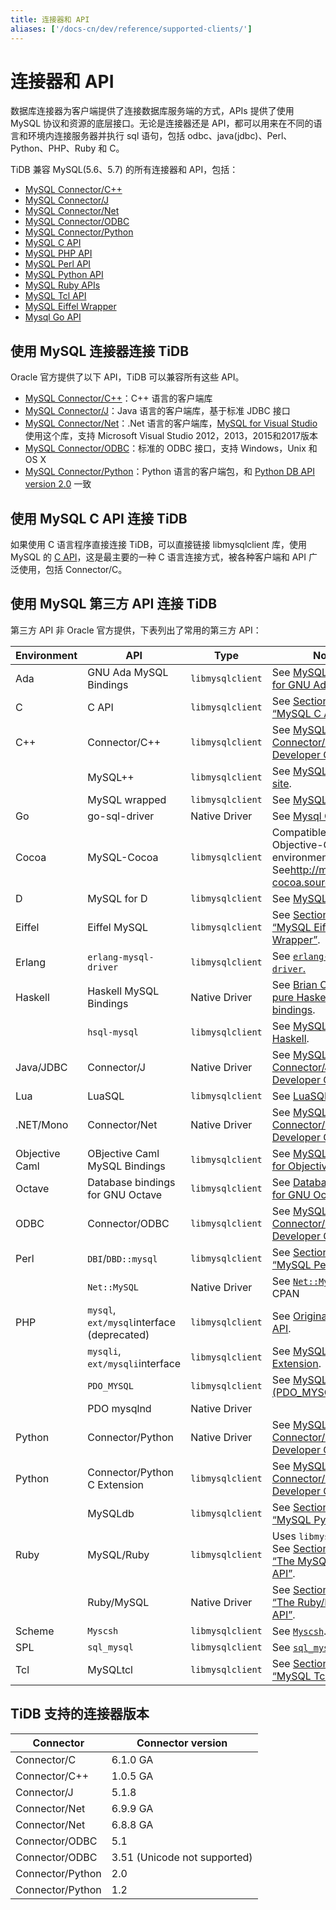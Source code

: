 ```yaml
---
title: 连接器和 API
aliases: ['/docs-cn/dev/reference/supported-clients/']
---
```


# 连接器和 API

数据库连接器为客户端提供了连接数据库服务端的方式，APIs 提供了使用 MySQL 协议和资源的底层接口。无论是连接器还是 API，都可以用来在不同的语言和环境内连接服务器并执行 sql 语句，包括 odbc、java(jdbc)、Perl、Python、PHP、Ruby 和 C。

TiDB 兼容 MySQL(5.6、5.7) 的所有连接器和 API，包括：

+ [MySQL Connector/C++](https://dev.mysql.com/doc/refman/5.7/en/connector-cpp-info.html)
+ [MySQL Connector/J](https://dev.mysql.com/doc/refman/5.7/en/connector-j-info.html)
+ [MySQL Connector/Net](https://dev.mysql.com/doc/refman/5.7/en/connector-net-info.html)
+ [MySQL Connector/ODBC](https://dev.mysql.com/doc/refman/5.7/en/connector-odbc-info.html)
+ [MySQL Connector/Python](https://dev.mysql.com/doc/refman/5.7/en/connector-python-info.html)
+ [MySQL C API](https://dev.mysql.com/doc/refman/5.7/en/c-api.html)
+ [MySQL PHP API](https://dev.mysql.com/doc/refman/5.7/en/apis-php-info.html)
+ [MySQL Perl API](https://dev.mysql.com/doc/refman/5.7/en/apis-perl.html)
+ [MySQL Python API](https://dev.mysql.com/doc/refman/5.7/en/apis-python.html)
+ [MySQL Ruby APIs](https://dev.mysql.com/doc/refman/5.7/en/apis-ruby.html)
+ [MySQL Tcl API](https://dev.mysql.com/doc/refman/5.7/en/apis-tcl.html)
+ [MySQL Eiffel Wrapper](https://dev.mysql.com/doc/refman/5.7/en/apis-eiffel.html)
+ [Mysql Go API](https://github.com/go-sql-driver/mysql)

## 使用 MySQL 连接器连接 TiDB

Oracle 官方提供了以下 API，TiDB 可以兼容所有这些 API。

+ [MySQL Connector/C++](https://dev.mysql.com/doc/refman/5.7/en/connector-cpp-info.html)：C++ 语言的客户端库
+ [MySQL Connector/J](https://dev.mysql.com/doc/refman/5.7/en/connector-j-info.html)：Java 语言的客户端库，基于标准 JDBC 接口
+ [MySQL Connector/Net](https://dev.mysql.com/doc/refman/5.7/en/connector-net-info.html)：.Net 语言的客户端库，[MySQL for Visual Studio](https://dev.mysql.com/doc/visual-studio/en/)使用这个库，支持 Microsoft Visual Studio 2012，2013，2015和2017版本
+ [MySQL Connector/ODBC](https://dev.mysql.com/doc/refman/5.7/en/connector-odbc-info.html)：标准的 ODBC 接口，支持 Windows，Unix 和 OS X
+ [MySQL Connector/Python](https://dev.mysql.com/doc/refman/5.7/en/connector-python-info.html)：Python 语言的客户端包，和 [Python DB API version 2.0](http://www.python.org/dev/peps/pep-0249/) 一致

## 使用 MySQL C API 连接 TiDB

如果使用 C 语言程序直接连接 TiDB，可以直接链接 libmysqlclient 库，使用 MySQL 的 [C API](https://dev.mysql.com/doc/refman/5.7/en/c-api.html)，这是最主要的一种 C 语言连接方式，被各种客户端和 API 广泛使用，包括 Connector/C。

## 使用 MySQL 第三方 API 连接 TiDB

第三方 API 非 Oracle 官方提供，下表列出了常用的第三方 API：

| Environment    | API                                      | Type                             | Notes                                    |
| -------------- | ---------------------------------------- | -------------------------------- | ---------------------------------------- |
| Ada            | GNU Ada MySQL Bindings                   | `libmysqlclient`                 | See [MySQL Bindings for GNU Ada](http://gnade.sourceforge.net/) |
| C              | C API                                    | `libmysqlclient`                 | See [Section 27.8, “MySQL C API”](https://dev.mysql.com/doc/refman/5.7/en/c-api.html). |
| C++            | Connector/C++                            | `libmysqlclient`                 | See [MySQL Connector/C++ Developer Guide](https://dev.mysql.com/doc/connector-cpp/en/). |
|                | MySQL++                                  | `libmysqlclient`                 | See [MySQL++ Web site](http://tangentsoft.net/mysql++/doc/). |
|                | MySQL wrapped                            | `libmysqlclient`                 | See [MySQL wrapped](http://www.alhem.net/project/mysql/). |
| Go             | go-sql-driver                            | Native Driver                    | See [Mysql Go API](https://github.com/go-sql-driver/mysql) |
| Cocoa          | MySQL-Cocoa                              | `libmysqlclient`                 | Compatible with the Objective-C Cocoa environment. See<http://mysql-cocoa.sourceforge.net/> |
| D              | MySQL for D                              | `libmysqlclient`                 | See [MySQL for D](https://github.com/mysql-d/mysql-native). |
| Eiffel         | Eiffel MySQL                             | `libmysqlclient`                 | See [Section 27.14, “MySQL Eiffel Wrapper”](https://dev.mysql.com/doc/refman/5.7/en/apis-eiffel.html). |
| Erlang         | `erlang-mysql-driver`                    | `libmysqlclient`                 | See [`erlang-mysql-driver`.](http://code.google.com/p/erlang-mysql-driver/) |
| Haskell        | Haskell MySQL Bindings                   | Native Driver                    | See [Brian O'Sullivan's pure Haskell MySQL bindings](http://www.serpentine.com/blog/software/mysql/). |
|                | `hsql-mysql`                             | `libmysqlclient`                 | See [MySQL driver for Haskell](http://hackage.haskell.org/cgi-bin/hackage-scripts/package/hsql-mysql-1.7). |
| Java/JDBC      | Connector/J                              | Native Driver                    | See [MySQL Connector/J 5.1 Developer Guide](https://dev.mysql.com/doc/connector-j/5.1/en/). |
| Lua            | LuaSQL                                   | `libmysqlclient`                 | See [LuaSQL](http://keplerproject.github.io/luasql/manual.html). |
| .NET/Mono      | Connector/Net                            | Native Driver                    | See [MySQL Connector/Net Developer Guide](https://dev.mysql.com/doc/connector-net/en/). |
| Objective Caml | OBjective Caml MySQL Bindings            | `libmysqlclient`                 | See [MySQL Bindings for Objective Caml](http://raevnos.pennmush.org/code/ocaml-mysql/). |
| Octave         | Database bindings for GNU Octave         | `libmysqlclient`                 | See [Database bindings for GNU Octave](http://octave.sourceforge.net/database/index.html). |
| ODBC           | Connector/ODBC                           | `libmysqlclient`                 | See [MySQL Connector/ODBC Developer Guide](https://dev.mysql.com/doc/connector-odbc/en/). |
| Perl           | `DBI`/`DBD::mysql`                       | `libmysqlclient`                 | See [Section 27.10, “MySQL Perl API”](https://dev.mysql.com/doc/refman/5.7/en/apis-perl.html). |
|                | `Net::MySQL`                             | Native Driver                    | See [`Net::MySQL`](http://search.cpan.org/dist/Net-MySQL/MySQL.pm) at CPAN |
| PHP            | `mysql`, `ext/mysql`interface (deprecated) | `libmysqlclient`                 | See [Original MySQL API](https://dev.mysql.com/doc/apis-php/en/apis-php-mysql.html). |
|                | `mysqli`, `ext/mysqli`interface          | `libmysqlclient`                 | See [MySQL Improved Extension](https://dev.mysql.com/doc/apis-php/en/apis-php-mysqli.html). |
|                | `PDO_MYSQL`                              | `libmysqlclient`                 | See [MySQL Functions (PDO_MYSQL)](https://dev.mysql.com/doc/apis-php/en/apis-php-pdo-mysql.html). |
|                | PDO mysqlnd                              | Native Driver                    |                                          |
| Python         | Connector/Python                         | Native Driver                    | See [MySQL Connector/Python Developer Guide](https://dev.mysql.com/doc/connector-python/en/). |
| Python         | Connector/Python C Extension             | `libmysqlclient`                 | See [MySQL Connector/Python Developer Guide](https://dev.mysql.com/doc/connector-python/en/). |
|                | MySQLdb                                  | `libmysqlclient`                 | See [Section 27.11, “MySQL Python API”](https://dev.mysql.com/doc/refman/5.7/en/apis-python.html). |
| Ruby           | MySQL/Ruby                               | `libmysqlclient`                 | Uses `libmysqlclient`. See [Section 27.12.1, “The MySQL/Ruby API”](https://dev.mysql.com/doc/refman/5.7/en/apis-ruby-mysqlruby.html). |
|                | Ruby/MySQL                               | Native Driver                    | See [Section 27.12.2, “The Ruby/MySQL API”](https://dev.mysql.com/doc/refman/5.7/en/apis-ruby-rubymysql.html). |
| Scheme         | `Myscsh`                                 | `libmysqlclient`                 | See [`Myscsh`](https://github.com/aehrisch/myscsh). |
| SPL            | `sql_mysql`                              | `libmysqlclient`                 | See [`sql_mysql` for SPL](http://www.clifford.at/spl/spldoc/sql_mysql.html). |
| Tcl            | MySQLtcl                                 | `libmysqlclient`                 | See [Section 27.13, “MySQL Tcl API”](https://dev.mysql.com/doc/refman/5.7/en/apis-tcl.html). |

## TiDB 支持的连接器版本

| Connector        | Connector version            |
| ---------------- | ---------------------------- |
| Connector/C      | 6.1.0 GA                     |
| Connector/C++    | 1.0.5 GA                     |
| Connector/J      | 5.1.8                        |
| Connector/Net    | 6.9.9 GA                     |
| Connector/Net    | 6.8.8 GA                     |
| Connector/ODBC   | 5.1                          |
| Connector/ODBC   | 3.51 (Unicode not supported) |
| Connector/Python | 2.0                          |
| Connector/Python | 1.2                          |
